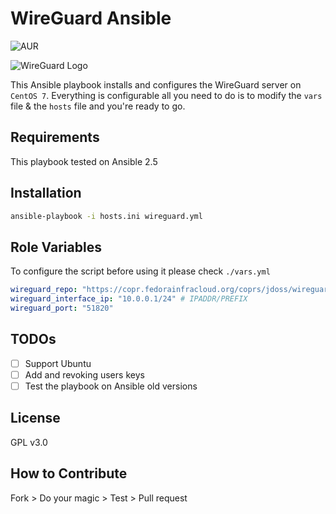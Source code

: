 # WireGuard Ansible
![AUR](https://img.shields.io/aur/license/yaourt.svg)

![WireGuard Logo](https://raw.githubusercontent.com/mina-alber/wireguard-ansible/master/wireguard.svg)

This Ansible playbook installs and configures the WireGuard server on `CentOS 7`. Everything is configurable all you need to do is to modify the `vars` file & the `hosts` file and you're ready to go.

## Requirements
This playbook tested on Ansible 2.5
## Installation
```sh
ansible-playbook -i hosts.ini wireguard.yml
```
## Role Variables
To configure the script before using it please check `./vars.yml`
```yml
wireguard_repo: "https://copr.fedorainfracloud.org/coprs/jdoss/wireguard/repo/epel-7/jdoss-wireguard-epel-7.repo"
wireguard_interface_ip: "10.0.0.1/24" # IPADDR/PREFIX
wireguard_port: "51820"
```

## TODOs
* [ ] Support Ubuntu
* [ ] Add and revoking users keys
* [ ] Test the playbook on Ansible old versions

## License
GPL v3.0

## How to Contribute
Fork > Do your magic > Test > Pull request
